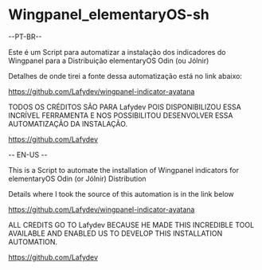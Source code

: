 # Wingpanel_elementaryOS-sh

--PT-BR--

Este é um Script para automatizar a instalação dos indicadores do Wingpanel para a Distribuição elementaryOS Odin (ou Jólnir)

Detalhes de onde tirei a fonte dessa automatização está no link abaixo:

https://github.com/Lafydev/wingpanel-indicator-ayatana

TODOS OS CRÉDITOS SÃO PARA Lafydev POIS DISPONIBILIZOU ESSA INCRÍVEL FERRAMENTA E NOS POSSIBILITOU DESENVOLVER ESSA AUTOMATIZAÇÃO DA INSTALAÇÃO.

https://github.com/Lafydev

-- EN-US --

This is a Script to automate the installation of Wingpanel indicators for elementaryOS Odin (or Jólnir) Distribution

Details where I took the source of this automation is in the link below

https://github.com/Lafydev/wingpanel-indicator-ayatana

ALL CREDITS GO TO Lafydev BECAUSE HE MADE THIS INCREDIBLE TOOL AVAILABLE AND ENABLED US TO DEVELOP THIS INSTALLATION AUTOMATION.

https://github.com/Lafydev

